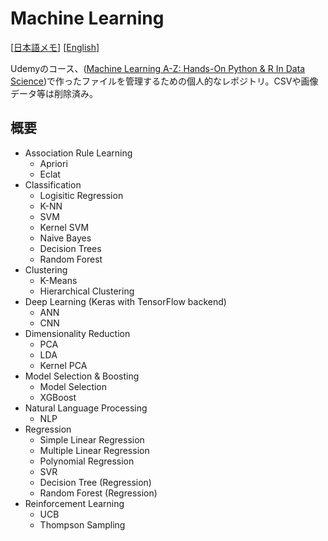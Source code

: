 # Machine Learning

[[日本語メモ](<Memo(JA).md>)]
[[English](<README.md>)]


Udemyのコース、([Machine Learning A-Z: Hands-On Python & R In Data Science](https://www.udemy.com/course/machinelearning/))で作ったファイルを管理するための個人的なレポジトリ。CSVや画像データ等は削除済み。

## 概要

- Association Rule Learning
  - Apriori
  - Eclat
- Classification
  - Logisitic Regression
  - K-NN
  - SVM
  - Kernel SVM
  - Naive Bayes
  - Decision Trees
  - Random Forest
- Clustering 
  - K-Means
  - Hierarchical Clustering
- Deep Learning (Keras with TensorFlow backend)
  - ANN
  - CNN 
- Dimensionality Reduction
  - PCA
  - LDA
  - Kernel PCA
- Model Selection & Boosting
  - Model Selection
  - XGBoost
- Natural Language Processing
  - NLP
- Regression
  - Simple Linear Regression
  - Multiple Linear Regression
  - Polynomial Regression
  - SVR
  - Decision Tree (Regression)
  - Random Forest (Regression)
- Reinforcement Learning
  - UCB
  - Thompson Sampling


